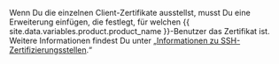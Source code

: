 Wenn Du die einzelnen Client-Zertifikate ausstellst, musst Du eine Erweiterung einfügen, die festlegt, für welchen {{ site.data.variables.product.product_name }}-Benutzer das Zertifikat ist. Weitere Informationen findest Du unter „[Informationen zu SSH-Zertifizierungsstellen](/articles/about-ssh-certificate-authorities).“

